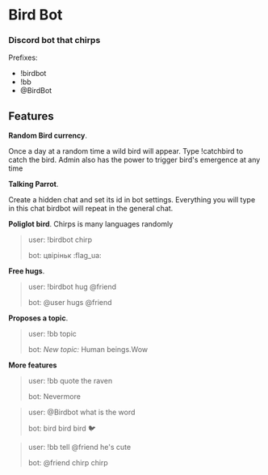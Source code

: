 # Bird Bot

### Discord bot that chirps

Prefixes: 

- !birdbot
- !bb
- @BirdBot

## Features

**Random Bird currency**. 

Once a day at a random time a wild bird will appear. Type !catchbird to catch the bird. Admin also has the power to trigger bird's emergence at any time

**Talking Parrot**. 

Create a hidden chat and set its id in bot settings. Everything you will type in this chat birdbot will repeat in the general chat.

**Poliglot bird**. 
Chirps is many languages randomly

>user: !birdbot chirp
>
>bot: цвіріньк :flag_ua:

**Free hugs**. 

>user: !birdbot hug @friend
>
>bot: @user hugs @friend

**Proposes a topic**. 
 
 >user: !bb topic
 > 
 >bot: *New topic:* Human beings.Wow

**More features**

 >user: !bb quote the raven
 > 
 >bot: Nevermore

 >user: @Birdbot what is the word
 > 
 >bot: bird bird bird :bird:

 >user: !bb tell @friend he's cute
 > 
 >bot: @friend chirp chirp




